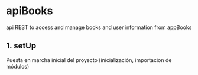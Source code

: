 # apiBooks
api REST to access and manage books and user information from appBooks

## 1. setUp

Puesta en marcha inicial del proyecto (inicialización, importacion de módulos)